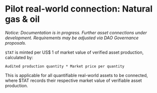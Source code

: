 # Pilot real-world connection: Natural gas & oil

_Notice: Documentation is in progress. Further asset connections under development. Requirements may be adjusted via DAO Governance proposals._

`$TAT` is minted per US$ 1 of market value of verified asset production, calculated by:

`Audited production quantity * Market price per quantity`

This is applicable for all quantifiable real-world assets to be connected, where $TAT records their respective market value of verifiable asset production.
